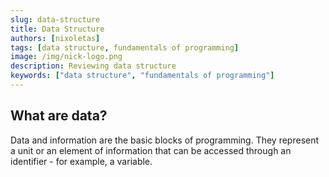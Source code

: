 ```yaml
---
slug: data-structure
title: Data Structure
authors: [nixoletas]
tags: [data structure, fundamentals of programming]
image: /img/nick-logo.png
description: Reviewing data structure
keywords: ["data structure", "fundamentals of programming"]
---
```


## What are data?

Data and information are the basic blocks of programming. They represent a unit or an element of information that can be accessed through an identifier - for example, a variable.
